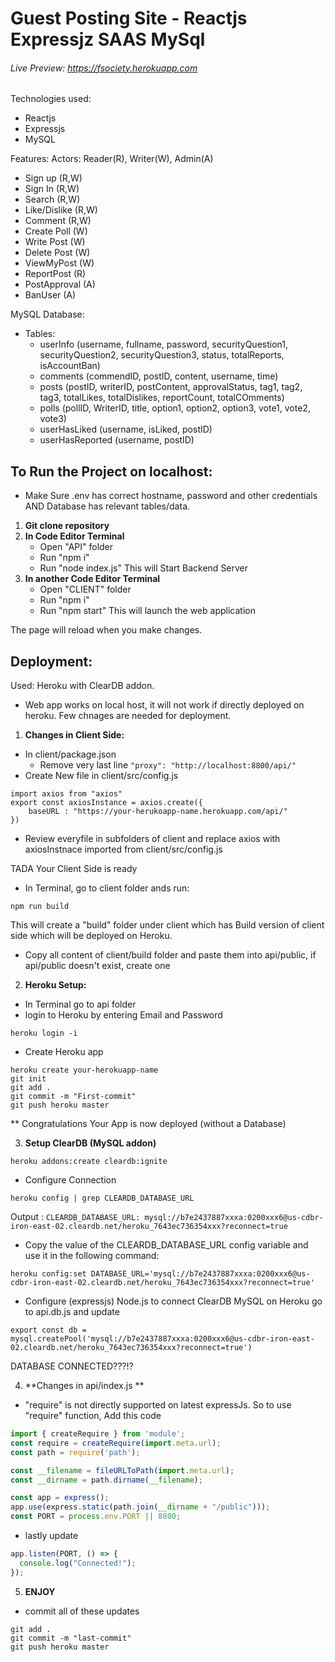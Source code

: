 # Guest Posting Site - Reactjs Expressjz SAAS MySql

###### Live Preview: https://fsociety.herokuapp.com

Technologies used:
- Reactjs
- Expressjs
- MySQL

Features:
Actors: Reader(R), Writer(W), Admin(A)
- Sign up      (R,W)
- Sign In      (R,W)
- Search       (R,W)
- Like/Dislike (R,W)
- Comment      (R,W)
- Create Poll    (W)
- Write Post     (W)
- Delete Post    (W)
- ViewMyPost     (W)
- ReportPost     (R)
- PostApproval   (A)
- BanUser        (A)

MySQL Database:
- Tables:
  - userInfo (username, fullname, password, securityQuestion1, securityQuestion2, securityQuestion3, status, totalReports, isAccountBan)
  - comments (commendID, postID, content, username, time)
  - posts    (postID, writerID, postContent, approvalStatus, tag1, tag2, tag3, totalLikes, totalDislikes, reportCount, totalCOmments)
  - polls    (pollID, WriterID, title, option1, option2, option3, vote1, vote2, vote3)
  - userHasLiked (username, isLiked, postID)
  - userHasReported (username, postID)

## To Run the Project on localhost:
- Make Sure .env has correct hostname, password and other credentials AND Database has relevant tables/data.
1) **Git clone repository**
2) **In Code Editor Terminal**
   - Open "API" folder
   - Run "npm i"
   - Run "node index.js"
This will Start Backend Server
3) **In another Code Editor Terminal**
   - Open "CLIENT" folder
   - Run "npm i"
   - Run "npm start"
This will launch the web application

The page will reload when you make changes.

## Deployment:
Used: Heroku with ClearDB addon.
* Web app works on local host, it will not work if directly deployed on heroku. Few chnages are needed for deployment.

1) **Changes in Client Side:**
- In client/package.json
  - Remove very last line ```"proxy": "http://localhost:8800/api/"```
- Create New file in client/src/config.js
```
import axios from "axios"
export const axiosInstance = axios.create({
    baseURL : "https://your-herukoapp-name.herokuapp.com/api/"
})
```
- Review everyfile in subfolders of client and replace axios with axiosInstnace imported from client/src/config.js

TADA Your Client Side is ready

- In Terminal, go to client folder ands run:
```
npm run build
```
This will create a "build" folder under client which has Build version of client side which will be deployed on Heroku.

- Copy all content of client/build folder and paste them into api/public, if api/public doesn't exist, create one
 

2) **Heroku Setup:**
- In Terminal go to api folder
- login to Heroku by entering Email and Password
```
heroku login -i
```
- Create Heroku app
```
heroku create your-herokuapp-name
git init
git add .
git commit -m "First-commit"
git push heroku master
```
** Congratulations Your App is now deployed (without a Database)

3) **Setup ClearDB (MySQL addon)**
```
heroku addons:create cleardb:ignite
```
- Configure Connection
```heroku
heroku config | grep CLEARDB_DATABASE_URL
```
Output : ```CLEARDB_DATABASE_URL: mysql://b7e2437887xxxa:0200xxx6@us-cdbr-iron-east-02.cleardb.net/heroku_7643ec736354xxx?reconnect=true```
- Copy the value of the CLEARDB_DATABASE_URL config variable and use it in the following command:
```heroku
heroku config:set DATABASE_URL='mysql://b7e2437887xxxa:0200xxx6@us-cdbr-iron-east-02.cleardb.net/heroku_7643ec736354xxx?reconnect=true'
```
- Configure (expressjs) Node.js to connect ClearDB MySQL on Heroku
go to api.db.js and update
```
export const db = mysql.createPool('mysql://b7e2437887xxxa:0200xxx6@us-cdbr-iron-east-02.cleardb.net/heroku_7643ec736354xxx?reconnect=true')
```
DATABASE CONNECTED???!?

4) **Changes in api/index.js **
- "require" is not directly supported on latest expressJs. So to use "require" function, Add this code
 ```javascript
import { createRequire } from 'module';
const require = createRequire(import.meta.url);
const path = require('path');

const __filename = fileURLToPath(import.meta.url);
const __dirname = path.dirname(__filename);

const app = express();
app.use(express.static(path.join(__dirname + "/public")));
const PORT = process.env.PORT || 8800;
```
- lastly update
```javascript
app.listen(PORT, () => {
  console.log("Connected!");
});
```

5) **ENJOY**
- commit all of these updates
```
git add .
git commit -m "last-commit"
git push heroku master
```



